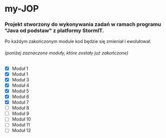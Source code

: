 # my-JOP
### Projekt stworzony do wykonywania zadań w ramach programu "Java od podstaw" z platformy StormIT.

Po każdym zakończonym module kod będzie się zmieniał i ewolułował. 
###### (poniżej zaznaczone moduły, które zostały już zakończone)
- [X] Moduł 1
- [X] Moduł 1
- [X] Moduł 3
- [X] Moduł 4
- [X] Moduł 5
- [X] Moduł 6
- [X] Moduł 7
- [ ] Moduł 8
- [ ] Moduł 9
- [ ] Moduł 10
- [ ] Moduł 11
- [ ] Moduł 12
